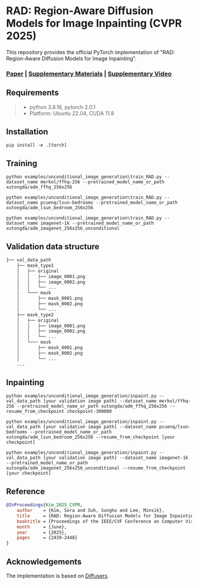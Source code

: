# RAD: Region-Aware Diffusion Models for Image Inpainting (CVPR 2025)
This repository provides the official PyTorch implementation of "RAD: Region-Aware Diffusion Models for Image Inpainting".

### [Paper](https://arxiv.org/abs/2412.09191) | [Supplementary Materials](https://openaccess.thecvf.com/content/CVPR2025/supplemental/Kim_RAD_Region-Aware_Diffusion_CVPR_2025_supplemental.pdf) | [Supplementary Video](https://youtu.be/tUESeH0b1Lo)

## Requirements
> - python 3.8.16, pytorch 2.0.1
> - Platform: Ubuntu 22.04, CUDA 11.8
## Installation
```
pip install -e .[torch]
```

## Training
```
python examples/unconditional_image_generation\train_RAD.py --dataset_name merkol/ffhq-256 --pretrained_model_name_or_path xutongda/adm_ffhq_256x256

python examples/unconditional_image_generation\train_RAD.py --dataset_name pcuenq/lsun-bedrooms --pretrained_model_name_or_path xutongda/adm_lsun_bedroom_256x256

python examples/unconditional_image_generation\train_RAD.py --dataset_name imagenet-1k --pretrained_model_name_or_path xutongda/adm_imagenet_256x256_unconditional
```

## Validation data structure
```bash
├── val_data_path
    ├── mask_type1
    │   ├── original
    │   │   ├── image_0001.png
    │   │   ├── image_0002.png
    │   │   └── ...
    │   └─── mask
    │       ├── mask_0001.png
    │       ├── mask_0002.png
    │       └── ...
    ├── mask_type2
    │   ├── original
    │   │   ├── image_0001.png
    │   │   ├── image_0002.png
    │   │   └── ...
    │   └─── mask
    │       ├── mask_0001.png
    │       ├── mask_0002.png
    │       └── ...
    ...
```



## Inpainting
```
python examples/unconditional_image_generation/inpaint.py --val_data_path [your validation image path] --dataset_name merkol/ffhq-256 --pretrained_model_name_or_path xutongda/adm_ffhq_256x256 --resume_from_checkpoint checkpoint-300000

python examples/unconditional_image_generation/inpaint.py --val_data_path [your validation image path] --dataset_name pcuenq/lsun-bedrooms --pretrained_model_name_or_path xutongda/adm_lsun_bedroom_256x256 --resume_from_checkpoint [your checkpoint]

python examples/unconditional_image_generation/inpaint.py --val_data_path [your validation image path] --dataset_name imagenet-1k --pretrained_model_name_or_path xutongda/adm_imagenet_256x256_unconditional --resume_from_checkpoint [your checkpoint]
```


## Reference

```bibtex
@InProceedings{Kim_2025_CVPR,
    author    = {Kim, Sora and Suh, Sungho and Lee, Minsik},
    title     = {RAD: Region-Aware Diffusion Models for Image Inpainting},
    booktitle = {Proceedings of the IEEE/CVF Conference on Computer Vision and Pattern Recognition (CVPR)},
    month     = {June},
    year      = {2025},
    pages     = {2439-2448}
}
````


## Acknowledgements
The implementation is based on [Diffusers](https://github.com/huggingface/diffusers).